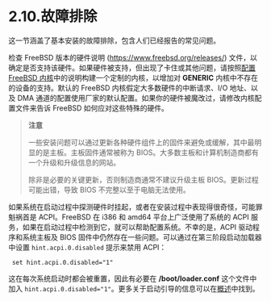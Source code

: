 # 2.10.故障排除

这一节涵盖了基本安装的故障排除，包含人们已经报告的常见问题。

检查 FreeBSD 版本的硬件说明 (<https://www.freebsd.org/releases/>) 文件，以确定是否支持该硬件。如果硬件被支持，但出现了卡住或其他问题，请按照[配置 FreeBSD 内核](https://docs.freebsd.org/en/books/handbook/kernelconfig/index.html#kernelconfig)中的说明构建一个定制的内核，以增加对 **GENERIC** 内核中不存在的设备的支持。默认的 FreeBSD 内核假定大多数硬件的中断请求、I/O 地址、以及 DMA 通道的配置使用厂家的默认配置。如果你的硬件被魔改过，请修改内核配置文件来告诉 FreeBSD 如何应对这些特殊的硬件。

>**注意**
>
>一些安装问题可以通过更新各种硬件组件上的固件来避免或缓解，其中最明显的是主板。主板固件通常被称为 BIOS。大多数主板和计算机制造商都有一个升级和升级信息的网站。
>
>除非是必要的关键更新，否则制造商通常不建议升级主板 BIOS。更新过程可能出错，导致 BIOS 不完整以至于电脑无法使用。

如果系统在启动过程中探测硬件时挂起，或者在安装过程中表现得很奇怪，可能罪魁祸首是 ACPI。FreeBSD 在 i386 和 amd64 平台上广泛使用了系统的 ACPI 服务，如果在启动过程中检测到它，就可以帮助配置系统。不幸的是，ACPI 驱动程序和系统主板及 BIOS 固件中仍然存在一些问题。可以通过在第三阶段启动加载器中设置 `hint.acpi.0.disabled` 提示来禁用 ACPI：

```
 set hint.acpi.0.disabled="1"
```

这在每次系统启动时都会被重置，因此有必要在 **/boot/loader.conf** 这个文件中加入 `hint.acpi.0.disabled="1"`。更多关于启动引导的信息可以在[概述](https://docs.freebsd.org/en/books/handbook/boot/index.html#boot-synopsis)中找到。
